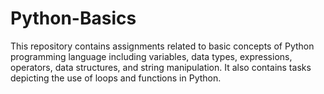 # Python-Basics
This repository contains assignments related to basic concepts of Python programming language including variables, data types, expressions, operators, data structures, and string manipulation.
It also contains tasks depicting the use of loops and functions in Python.
